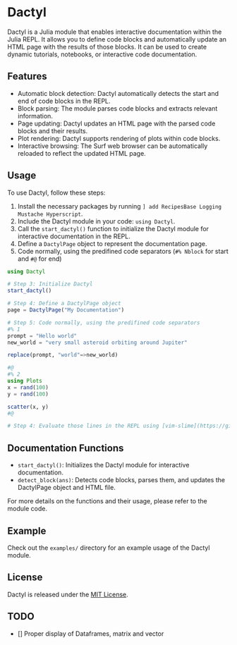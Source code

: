 # Dactyl

Dactyl is a Julia module that enables interactive documentation within the Julia REPL. It allows you to define code blocks and automatically update an HTML page with the results of those blocks. It can be used to create dynamic tutorials, notebooks, or interactive code documentation.

## Features

- Automatic block detection: Dactyl automatically detects the start and end of code blocks in the REPL.
- Block parsing: The module parses code blocks and extracts relevant information.
- Page updating: Dactyl updates an HTML page with the parsed code blocks and their results.
- Plot rendering: Dactyl supports rendering of plots within code blocks.
- Interactive browsing: The Surf web browser can be automatically reloaded to reflect the updated HTML page.

## Usage

To use Dactyl, follow these steps:

1. Install the necessary packages by running `] add RecipesBase Logging Mustache Hyperscript`.
2. Include the Dactyl module in your code: `using Dactyl`.
3. Call the `start_dactyl()` function to initialize the Dactyl module for interactive documentation in the REPL.
4. Define a `DactylPage` object to represent the documentation page.
5. Code normally, using the predifined code separators (`#% Nblock` for start and `#@` for end)

```julia
using Dactyl

# Step 3: Initialize Dactyl
start_dactyl()

# Step 4: Define a DactylPage object
page = DactylPage("My Documentation")

# Step 5: Code normally, using the predifined code separators 
#% 1
prompt = "Hello world"
new_world = "very small asteroid orbiting around Jupiter"

replace(prompt, "world"=>new_world)

#@
#% 2
using Plots
x = rand(100)
y = rand(100)

scatter(x, y)
#@

# Step 4: Evaluate those lines in the REPL using [vim-slime](https://github.com/stebett/vim-slime-dactyl) (slightly modified to include the separator)

```

## Documentation Functions

- `start_dactyl()`: Initializes the Dactyl module for interactive documentation.
- `detect_block(ans)`: Detects code blocks, parses them, and updates the DactylPage object and HTML file.

For more details on the functions and their usage, please refer to the module code.

## Example

Check out the `examples/` directory for an example usage of the Dactyl module.

## License

Dactyl is released under the [MIT License](LICENSE).

## TODO

- [] Proper display of Dataframes, matrix and vector
